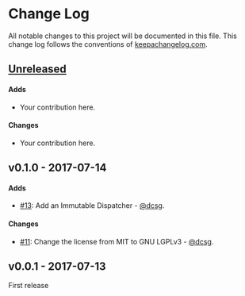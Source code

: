 # Change Log
All notable changes to this project will be documented in this file. This change log follows the conventions of [keepachangelog.com](http://keepachangelog.com/).

## [Unreleased]

#### Adds

* Your contribution here.

#### Changes

* Your contribution here.

## v0.1.0 - 2017-07-14

#### Adds

* [#13](https://github.com/dcsg/eventception/pull/13): Add an Immutable Dispatcher - [@dcsg](https://github.com/dcsg).

#### Changes

* [#11](https://github.com/dcsg/eventception/pull/11): Change the license from MIT to GNU LGPLv3 - [@dcsg](https://github.com/dcsg).

## v0.0.1 - 2017-07-13

First release

[Unreleased]: https://github.com/dcsg/eventception/compare/v0.1.0...HEAD
[v0.1.0]: https://github.com/dcsg/eventception/compare/v0.0.1...v0.1.0
